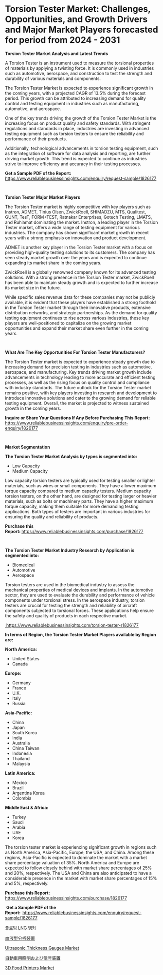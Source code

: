 <p><h1>Torsion Tester Market: Challenges, Opportunities, and Growth Drivers and Major Market Players forecasted for period from 2024 - 2031</h1></p><p><strong>Torsion Tester Market Analysis and Latest Trends</strong></p>
<p><p>A Torsion Tester is an instrument used to measure the torsional properties of materials by applying a twisting force. It is commonly used in industries such as automotive, aerospace, and construction to test the strength and durability of various materials and components.</p><p>The Torsion Tester Market is expected to experience significant growth in the coming years, with a projected CAGR of 13.5% during the forecast period. This growth can be attributed to increasing demand for quality control and testing equipment in industries such as manufacturing, automotive, and aerospace.</p><p>One of the key trends driving the growth of the Torsion Tester Market is the increasing focus on product quality and safety standards. With stringent regulations and standards in place, industries are investing in advanced testing equipment such as torsion testers to ensure the reliability and performance of their products.</p><p>Additionally, technological advancements in torsion testing equipment, such as the integration of software for data analysis and reporting, are further driving market growth. This trend is expected to continue as industries strive to improve efficiency and accuracy in their testing processes.</p></p>
<p><strong>Get a Sample PDF of the Report:&nbsp;</strong> <a href="https://www.reliablebusinessinsights.com/enquiry/request-sample/1826177">https://www.reliablebusinessinsights.com/enquiry/request-sample/1826177</a></p>
<p>&nbsp;</p>
<p><strong>Torsion Tester Major Market Players</strong></p>
<p><p>The Torsion Tester market is highly competitive with key players such as Instron, ADMET, Tinius Olsen, ZwickRoell, SHIMADZU, MTS, Qualitest, GUNT, TesT, FORM+TEST, Ratnakar Enterprises, Gotech Testing, LMATS, and Ruhlamat dominating the market. Instron, a leading player in the Torsion Tester market, offers a wide range of testing equipment for various industries. The company has shown significant market growth in recent years with a strong emphasis on innovation and product development.</p><p>ADMET is another key player in the Torsion Tester market with a focus on providing high-quality testing solutions to its customers. The company has seen steady market growth over the years and is expected to continue expanding its market share in the coming years.</p><p>ZwickRoell is a globally renowned company known for its advanced testing solutions. With a strong presence in the Torsion Tester market, ZwickRoell has been able to maintain steady growth and is expected to further increase its market size in the future.</p><p>While specific sales revenue data for these companies may not be publicly available, it is evident that these players have established a strong foothold in the Torsion Tester market through their innovative products, extensive distribution networks, and strategic partnerships. As the demand for quality testing equipment continues to rise across various industries, these key players are well-positioned to capitalize on the growing market opportunities and expand their market share even further in the coming years.</p></p>
<p>&nbsp;</p>
<p><strong>What Are The Key Opportunities For Torsion Tester Manufacturers?</strong></p>
<p><p>The Torsion Tester market is expected to experience steady growth due to increasing demand for precision testing in industries such as automotive, aerospace, and manufacturing. Key trends driving market growth include advancements in technology leading to more accurate and efficient testing processes, as well as the rising focus on quality control and compliance with industry standards. The future outlook for the Torsion Tester market remains positive, with key players investing in research and development to introduce innovative solutions and cater to the growing demand for reliable testing equipment. Overall, the market is projected to witness sustained growth in the coming years.</p></p>
<p><strong>Inquire or Share Your Questions If Any Before Purchasing This Report:</strong> <a href="https://www.reliablebusinessinsights.com/enquiry/pre-order-enquiry/1826177">https://www.reliablebusinessinsights.com/enquiry/pre-order-enquiry/1826177</a></p>
<p>&nbsp;</p>
<p><strong>Market Segmentation</strong></p>
<p><strong>The Torsion Tester Market Analysis by types is segmented into:</strong></p>
<p><ul><li>Low Capacity</li><li>Medium Capacity</li></ul></p>
<p><p>Low capacity torsion testers are typically used for testing smaller or lighter materials, such as wires or small components. They have a lower maximum torque capacity compared to medium capacity testers. Medium capacity torsion testers, on the other hand, are designed for testing larger or heavier materials, such as bolts or machinery parts. They have a higher maximum torque capacity, making them suitable for more demanding testing applications. Both types of testers are important in various industries for ensuring the quality and reliability of products.</p></p>
<p><strong>Purchase this Report:&nbsp;</strong><a href="https://www.reliablebusinessinsights.com/purchase/1826177">https://www.reliablebusinessinsights.com/purchase/1826177</a></p>
<p>&nbsp;</p>
<p><strong>The Torsion Tester Market Industry Research by Application is segmented into:</strong></p>
<p><ul><li>Biomedical</li><li>Automotive</li><li>Aerospace</li></ul></p>
<p><p>Torsion testers are used in the biomedical industry to assess the mechanical properties of medical devices and implants. In the automotive sector, they are used to evaluate the durability and performance of vehicle components under torsional stress. In the aerospace industry, torsion testers are crucial for testing the strength and reliability of aircraft components subjected to torsional forces. These applications help ensure the safety and quality of products in each respective market.</p></p>
<p><a href="https://www.reliablebusinessinsights.com/torsion-tester-r1826177">&nbsp;https://www.reliablebusinessinsights.com/torsion-tester-r1826177</a></p>
<p><strong>In terms of Region, the Torsion Tester Market Players available by Region are:</strong></p>
<p>
    <p> <strong> North America: </strong>
        <ul>
            <li>United States</li>
            <li>Canada</li>
        </ul>
        </p> 
    <p> <strong> Europe: </strong>
        <ul>
            <li>Germany</li>
            <li>France</li>
            <li>U.K.</li>
            <li>Italy</li>
            <li>Russia</li>
        </ul>
        </p> 
    <p> <strong> Asia-Pacific: </strong>
        <ul>
            <li>China</li>
            <li>Japan</li>
            <li>South Korea</li>
            <li>India</li>
            <li>Australia</li>
            <li>China Taiwan</li>
            <li>Indonesia</li>
            <li>Thailand</li>
            <li>Malaysia</li>
        </ul>
        </p> 
    <p> <strong> Latin America: </strong>
        <ul>
            <li>Mexico</li>
            <li>Brazil</li>
            <li>Argentina Korea</li>
            <li>Colombia</li>
        </ul>
        </p> 
    <p> <strong> Middle East & Africa: </strong>
        <ul>
            <li>Turkey</li>
            <li>Saudi</li>
            <li>Arabia</li>
            <li>UAE</li>
            <li>Korea</li>
        </ul>
    </p>
    </p>
<p><p>The torsion tester market is experiencing significant growth in regions such as North America, Asia-Pacific, Europe, the USA, and China. Among these regions, Asia-Pacific is expected to dominate the market with a market share percentage valuation of 35%. North America and Europe are expected to follow closely behind with market share percentages of 25% and 20%, respectively. The USA and China are also anticipated to have a considerable presence in the market with market share percentages of 15% and 5%, respectively.</p></p>
<p><strong>Purchase this Report: </strong><a href="https://www.reliablebusinessinsights.com/purchase/1826177">https://www.reliablebusinessinsights.com/purchase/1826177</a></p>
<p>&nbsp;<strong>Get a Sample PDF of the Report:&nbsp;&nbsp;</strong><a href="https://www.reliablebusinessinsights.com/enquiry/request-sample/1826177">https://www.reliablebusinessinsights.com/enquiry/request-sample/1826177</a></p>
<p><strong></strong></p>
<p><p><a href="https://github.com/rrmadityapu/Market-Research-Report-List-1/blob/main/5762219167064.md">플로팅 LNG 탱커</a></p><p><a href="https://github.com/DayanaRunolfsdottir/Market-Research-Report-List-1/blob/main/9481872156269.md">血液型分析装置</a></p><p><a href="https://github.com/gladysalidde/Market-Research-Report-List-1/blob/main/ultrasonic-thickness-gauges-market.md">Ultrasonic Thickness Gauges Market</a></p><p><a href="https://github.com/VinceMarvin1/Market-Research-Report-List-1/blob/main/6329549156268.md">自動車用照明および信号装置</a></p><p><a href="https://github.com/labibmmn112/Market-Research-Report-List-1/blob/main/3d-food-printers-market.md">3D Food Printers Market</a></p></p>